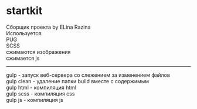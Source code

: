 <h1>startkit</h1>
Сборщик проекта by ELina Razina<br>
Используется:<br>
PUG<br>
SCSS<br>
сжимаются изображения<br>
сжимается js<br>
<hr>
gulp - запуск веб-сервера со слежением за изменением файлов<br>
gulp clean - удаление папки build вместе с содержимым<br>
gulp html - компиляция html<br>
gulp scss - компиляция css<br>
gulp js - компиляция js<br>
